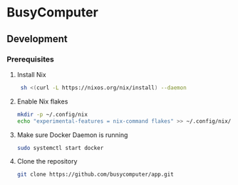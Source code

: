 # BusyComputer

## Development

### Prerequisites

1. Install Nix
   ```sh
    sh <(curl -L https://nixos.org/nix/install) --daemon
   ```
2. Enable Nix flakes
   ```sh
   mkdir -p ~/.config/nix
   echo "experimental-features = nix-command flakes" >> ~/.config/nix/nix.conf
   ```
3. Make sure Docker Daemon is running
   ```sh
   sudo systemctl start docker
   ```
4. Clone the repository
   ```sh
   git clone https://github.com/busycomputer/app.git
   ```
